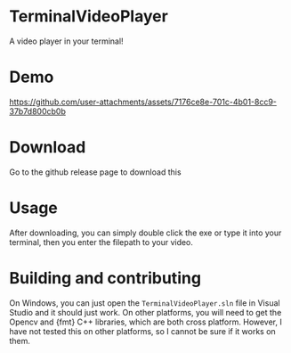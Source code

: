 # TerminalVideoPlayer

A video player in your terminal!

# Demo

https://github.com/user-attachments/assets/7176ce8e-701c-4b01-8cc9-37b7d800cb0b

# Download

Go to the github release page to download this

# Usage

After downloading, you can simply double click the exe or type it into your terminal, then you enter the filepath to your video.

# Building and contributing

On Windows, you can just open the `TerminalVideoPlayer.sln` file in Visual Studio and it should just work.
On other platforms, you will need to get the Opencv and {fmt} C++ libraries, which are both cross platform.
However, I have not tested this on other platforms, so I cannot be sure if it works on them.
